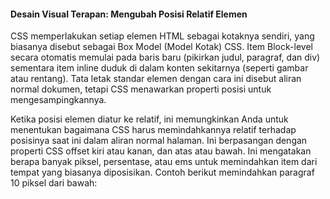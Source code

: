 #### Desain Visual Terapan: Mengubah Posisi Relatif Elemen

CSS memperlakukan setiap elemen HTML sebagai kotaknya sendiri, yang biasanya disebut sebagai Box Model \(Model Kotak\) CSS. Item Block-level secara otomatis memulai pada baris baru \(pikirkan judul, paragraf, dan div\) sementara item inline duduk di dalam konten sekitarnya \(seperti gambar atau rentang\). Tata letak standar elemen dengan cara ini disebut aliran normal dokumen, tetapi CSS menawarkan properti posisi untuk mengesampingkannya.



Ketika posisi elemen diatur ke relatif, ini memungkinkan Anda untuk menentukan bagaimana CSS harus memindahkannya relatif terhadap posisinya saat ini dalam aliran normal halaman. Ini berpasangan dengan properti CSS offset kiri atau kanan, dan atas atau bawah. Ini mengatakan berapa banyak piksel, persentase, atau ems untuk memindahkan item dari tempat yang biasanya diposisikan. Contoh berikut memindahkan paragraf 10 piksel dari bawah:



